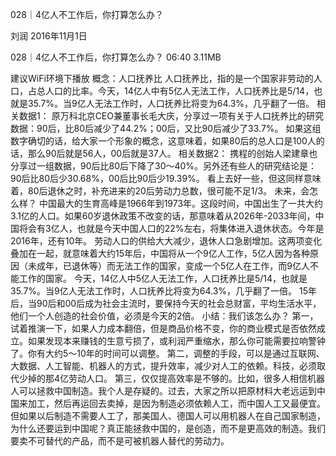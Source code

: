 028｜4亿人不工作后，你打算怎么办？


刘润
2016年11月1日

028｜4亿人不工作后，你打算怎么办？
06:40 3.11MB

建议WiFi环境下播放
概念：人口抚养比
人口抚养比，指的是一个国家非劳动的人口，占总人口的比率。今天，14亿人中有5亿人无法工作，人口抚养比是5/14，也就是35.7%。当9亿人无法工作时，人口抚养比将变为64.3%，几乎翻了一倍。
相关数据1：
原万科北京CEO兼董事长毛大庆，分享过一项有关于人口抚养比的研究数据：90后，比80后减少了44.2%；00后，又比90后减少了33.7%。
如果这组数字确切的话，给大家一个形象的概念，这意味着，如果80后的总人口是100人的话，那么90后就是56人，00后就是37人。
相关数据2：
携程的创始人梁建章也分享过一组数据，90后比80后下降了30～40%。另外还有些人的研究结论是：90后比80后少30.68%，00后比90后少19.39%。
看上去好一些，但这同样意味着，80后退休之时，补充进来的20后劳动力总数，很可能不足1/3。
未来，会怎么样？
中国最大的生育高峰是1966年到1973年。这段时间，中国出生了一共大约3.1亿的人口。如果60岁退休政策不改变的话，那意味着从2026年-2033年间，中国将会有3亿人，也就是今天中国人口的22%左右，将集体进入退休状态。今年是2016年，还有10年。
劳动人口的供给大大减少，退休人口急剧增加。这两项变化叠加在一起，就意味着大约15年后，中国将从一个9亿人工作，5亿人因为各种原因（未成年，已退休等）而无法工作的国家，变成一个5亿人在工作，而9亿人不能工作的国家。
今天，14亿人中5亿人无法工作，人口抚养比是5/14，也就是35.7%。当9亿人无法工作时，人口抚养比将变为64.3%，几乎翻了一倍。
15年后，当90后和00后成为社会主流时，要保持今天的社会总财富，平均生活水平，他们一个人创造的社会价值，必须是今天的2倍。
小结：我们该怎么办？
第一，试着推演一下，如果人力成本翻倍，但是商品价格不变，你的商业模式是否依然成立。如果发现本来赚钱的生意亏损了，或利润严重缩水，那么你可能需要拉响警钟了。你有大约5～10年的时间可以调整。
第二，调整的手段，可以是通过互联网、大数据、人工智能、机器人的方式，提升效率，减少对人工的依赖。科技，必须取代少掉的那4亿劳动人口。
第三，仅仅提高效率是不够的。比如，很多人相信机器人可以拯救中国制造。我个人是存疑的。过去，大家之所以把原材料大老远运到中国来加工，然后再运回去卖掉，是因为制造必须依赖人工，而中国人工又最便宜。但如果以后制造不需要人工了，那美国人、德国人可以用机器人在自己国家制造，为什么还要运到中国呢？真正能拯救中国的，是创造，而不是更高效的制造。我们要卖不可替代的产品，而不是可被机器人替代的劳动力。